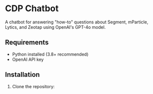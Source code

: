 # CDP Chatbot

A chatbot for answering "how-to" questions about Segment, mParticle, Lytics, and Zeotap using OpenAI's GPT-4o model.

## Requirements

- Python installed (3.8+ recommended)
- OpenAI API key

## Installation

1. Clone the repository:
